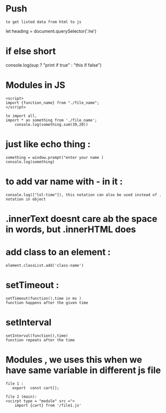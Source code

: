 
# Push 
    to get listed data from html to js 

let heading = document.querySelector('.he')


# if else short

console.log(sup ? "print if true" : "this if false")

# Modules in JS 
    <script>
    import {function_name} from "./file_name";
    </script>

    to import all, 
    import * as something from './file_name';
        console.log(something.sum(39,20))

# just like echo thing : 
    something = window.prompt("enter your name )
    console.log(something)

# to add var name with - in it  : 
    console.log(["lol-time"]), this notation can also be used instead of . notation in object



# .innerText  doesnt care ab the space in words, but .innerHTML does 

# add class to an element : 
    element.classList.add('class-name')

# setTimeout : 
    setTimeout(function(),time in ms )
    function happens after the given time 
# setInterval 
    setInterval(function(),time)
    function repeats after the time

# Modules , we uses this when we have same variable in different js file 
    file 1 : 
       export  const cart[];
    
    file 2 (main): 
    <scirpt type = "module" src =">
        import {cart} from '/file1.js'

